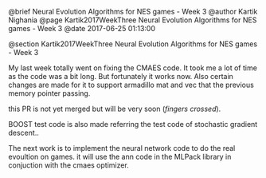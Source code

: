 @brief Neural Evolution Algorithms for NES games - Week 3
@author Kartik Nighania
@page Kartik2017WeekThree Neural Evolution Algorithms for NES games - Week 3
@date 2017-06-25 01:13:00

@section Kartik2017WeekThree Neural Evolution Algorithms for NES games - Week 3

My last week totally went on fixing the CMAES code. It took me a lot of time as the code was
a bit long. But fortunately it works now. Also certain changes are made for it to support armadillo mat and vec that the previous memory pointer passing.

this PR is not yet merged but will be very soon (*fingers crossed*).

BOOST test code is also made referring the test code of stochastic gradient descent..

The next work is to implement the neural network code to do the real evoultion on games.
it will use the ann code in the MLPack library in conjuction with the cmaes optimizer.